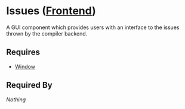 # Issues ([Frontend](../../../frontend.md))

A GUI component which provides users with an interface to the issues thrown by the compiler backend.

## Requires

- [Window](../../window/window.md)

## Required By

*Nothing*
